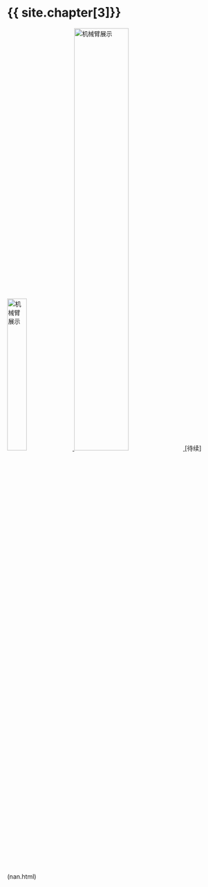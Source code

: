 # {{ site.chapter[3]}}

<a href="lesson4/nan.html"> 
	<img class="sample" alt="机械臂展示" width="30%" height="30%" title="预览" src="/images/lesson4/arm1.jpg"/>
	<img class="sample" alt="机械臂展示" width="50%" height="50%" title="预览" src="/images/lesson4/arm2.jpg"/>
</a>
[待续](nan.html)
